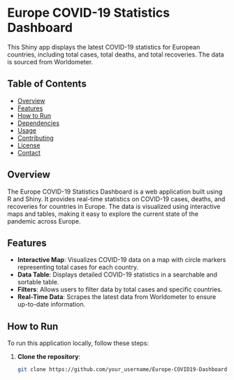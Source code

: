 # Europe COVID-19 Statistics Dashboard

This Shiny app displays the latest COVID-19 statistics for European countries, including total cases, total deaths, and total recoveries. The data is sourced from Worldometer.

## Table of Contents
- [Overview](#overview)
- [Features](#features)
- [How to Run](#how-to-run)
- [Dependencies](#dependencies)
- [Usage](#usage)
- [Contributing](#contributing)
- [License](#license)
- [Contact](#contact)

## Overview

The Europe COVID-19 Statistics Dashboard is a web application built using R and Shiny. It provides real-time statistics on COVID-19 cases, deaths, and recoveries for countries in Europe. The data is visualized using interactive maps and tables, making it easy to explore the current state of the pandemic across Europe.

## Features

- **Interactive Map**: Visualizes COVID-19 data on a map with circle markers representing total cases for each country.
- **Data Table**: Displays detailed COVID-19 statistics in a searchable and sortable table.
- **Filters**: Allows users to filter data by total cases and specific countries.
- **Real-Time Data**: Scrapes the latest data from Worldometer to ensure up-to-date information.

## How to Run

To run this application locally, follow these steps:

1. **Clone the repository**:
   ```sh
   git clone https://github.com/your_username/Europe-COVID19-Dashboard.git
